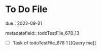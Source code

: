 # To Do File

due:: 2022-09-21

metadatafield:: todoTestFile_678_13

- [ ] Task of todoTestFile_678 1 [[Query me]]
